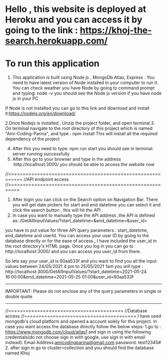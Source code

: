 Hello , this website is deployed at Heroku and you can access it by going to the link : https://khoj-the-search.herokuapp.com/
======================================
To run this application
====================================
1. This application is built using Node js , MongoDb Atlas, Express .
 You need to have latest version of Node installed in your computer to run it. You can check weather you have Node by going to command prompt and typing: node -v
 you should see the Node js version if you have node js in your PC

If Node is not installed  you can go to this link and download and install it:https://nodejs.org/en/download/  

2.Once Nodejs is installed , Unzip the project folder, and open terminal
3. On terminal navigate to the root directory of this project which is named "Ami-Coding-Parina", and type : npm install
This will install all the required dependency of the project

4. After this you need to type: npm run start
you should see in terminal: server running successfully
5. After this go to your browser and type in the address :http://localhost:3000/
you should be able to access the website now


 //===========================================================
 //API endpoint access
 //==========================================================
1. After login you can  click on the Search option on Navigation Bar. There you will get  date pickers for start and end datetime you can select it and click the search button , this will hit the API .
2. In case you want to manually type the API address  ,the API is defined as:
/GetAllInputValues/?start_datetime=&end_datetime=&user_id=

you have to put value for three API query parameters : start_datetime, end_datetime and userId. You can access your user ID by going to the database directly or for the ease of access , I have included the user_id in the root directory's HTML page. Once you log in you can go to http://localhost:3000/ and you can access you user_id from there.

So lets say your user_id is 60aa533f and you want to find you all the input values between 24/05/2021 4 pm to 25/05/2021 1am
you will type :
http://localhost:3000/GetAllInputValues/?start_datetime=2021-05-24 16:00:00&end_datetime=2021-05-25 01:00&user_id=60aa533f
******************************************************************************************
IMPORTANT: Please do not enclose any of the query parameters in single or double quote
********************************************************************************************

//========================================
//Database access
//=======================================
I have used mongodb's cloud platform and opened a account solely for this project. In case you want access the database directly follow the below steps:
1.go to : https://www.mongodb.com/cloud/atlas1 and sign in using the following credentials(do not choose sign in with google, use sign in with email instead):
       Email Address:amicodingparina@gmail.com
       password: test12345#
2. after sign in go to cluster>collection and you should find the database named Khoj

